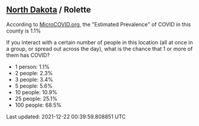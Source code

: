 
## [North Dakota](/united-states/north-dakota) / Rolette

According to [MicroCOVID.org](http://microcovid.org),
the "Estimated Prevalence" of COVID in this county is 1.1%

If you interact with a certain number of people in this location
(all at once in a group, or spread out across the day), what is the chance that
1 or more of them has COVID?

- 1 person: 1.1%
- 2 people: 2.3%
- 3 people: 3.4%
- 5 people: 5.6%
- 10 people: 10.9%
- 25 people: 25.1%
- 100 people: 68.5%

Last updated: 2021-12-22 00:39:59.808851 UTC

